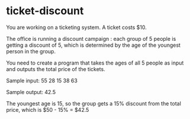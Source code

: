 # ticket-discount
You are working on a ticketing system. A ticket costs $10.

The office is running a discount campaign : each group of 5 people is getting a discount of 5, which is determined by the age of the youngest person in the group.

You need to create a program that takes the ages of all 5 people as input and outputs the total price of the tickets.


Sample input:
55
28
15
38
63

Sample output:
42.5

The youngest age is 15, so the group gets a 15% discount from the total price, which is $50 - 15% = $42.5
